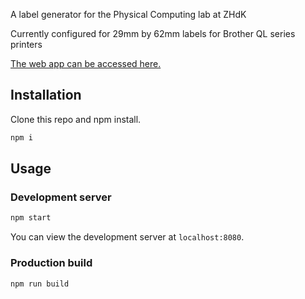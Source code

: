 A label generator for the Physical Computing lab at ZHdK

Currently configured for 29mm by 62mm labels for Brother QL series printers 

[The web app can be accessed here.](https://iad-zhdk.github.io/LabLabelPrinter/)

## Installation

Clone this repo and npm install.

```bash
npm i
```

## Usage

### Development server

```bash
npm start
```

You can view the development server at `localhost:8080`.

### Production build

```bash
npm run build
```
